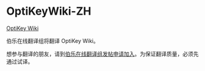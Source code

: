 # OptiKeyWiki-ZH
[OptiKey Wiki](https://github.com/JuliusSweetland/OptiKey/wiki)

伯乐在线翻译组将翻译 OptiKey Wiki。

想参与翻译的朋友，请到[伯乐在线翻译组发帖申请加入](http://group.jobbole.com/category/feedback/trans-team/)。为保证翻译质量，必须先通过试译。
